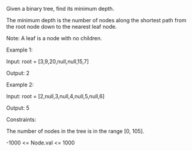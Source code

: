 Given a binary tree, find its minimum depth.

The minimum depth is the number of nodes along the shortest path from the root node down to the nearest leaf node.

Note: A leaf is a node with no children.

 

Example 1:


Input: root = [3,9,20,null,null,15,7]

Output: 2

Example 2:

Input: root = [2,null,3,null,4,null,5,null,6]

Output: 5
 

Constraints:

The number of nodes in the tree is in the range [0, 105].

-1000 <= Node.val <= 1000
